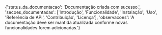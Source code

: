 
{'status_da_documentacao': 'Documentação criada com sucesso.', 'secoes_documentadas': ['Introdução', 'Funcionalidade', 'Instalação', 'Uso', 'Referência de API', 'Contribuição', 'Licença'], 'observacoes': 'A documentação deve ser mantida atualizada conforme novas funcionalidades forem adicionadas.'}